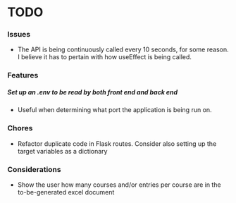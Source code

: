 # TODO
### Issues
- The API is being continuously called every 10 seconds, for some reason. I believe it has to pertain with how useEffect is being called. 
### Features
##### Set up an .env to be read by both front end and back end
- Useful when determining what port the application is being run on.
### Chores
- Refactor duplicate code in Flask routes. Consider also setting up the target variables as a dictionary
### Considerations
- Show the user how many courses and/or entries per course are in the to-be-generated excel document